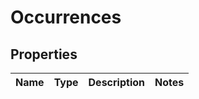 # Occurrences

## Properties
Name | Type | Description | Notes
------------ | ------------- | ------------- | -------------
